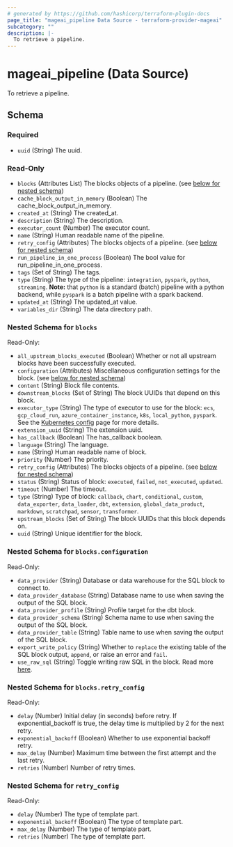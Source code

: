 ```yaml
---
# generated by https://github.com/hashicorp/terraform-plugin-docs
page_title: "mageai_pipeline Data Source - terraform-provider-mageai"
subcategory: ""
description: |-
  To retrieve a pipeline.
---
```


# mageai_pipeline (Data Source)

To retrieve a pipeline.



<!-- schema generated by tfplugindocs -->
## Schema

### Required

- `uuid` (String) The uuid.

### Read-Only

- `blocks` (Attributes List) The blocks objects of a pipeline. (see [below for nested schema](#nestedatt--blocks))
- `cache_block_output_in_memory` (Boolean) The cache_block_output_in_memory.
- `created_at` (String) The created_at.
- `description` (String) The description.
- `executor_count` (Number) The executor count.
- `name` (String) Human readable name of the pipeline.
- `retry_config` (Attributes) The blocks objects of a pipeline. (see [below for nested schema](#nestedatt--retry_config))
- `run_pipeline_in_one_process` (Boolean) The bool value for run_pipeline_in_one_process.
- `tags` (Set of String) The tags.
- `type` (String) The type of the pipeline: `integration`, `pyspark`, `python`, `streaming`. **Note:** that `python` is a standard (batch) pipeline with a python backend, while `pyspark` is a batch pipeline with a spark backend.
- `updated_at` (String) The updated_at value.
- `variables_dir` (String) The data directory path.

<a id="nestedatt--blocks"></a>
### Nested Schema for `blocks`

Read-Only:

- `all_upstream_blocks_executed` (Boolean) Whether or not all upstream blocks have been successfully executed.
- `configuration` (Attributes) Miscellaneous configuration settings for the block. (see [below for nested schema](#nestedatt--blocks--configuration))
- `content` (String) Block file contents.
- `downstream_blocks` (Set of String) The block UUIDs that depend on this block.
- `executor_type` (String) The type of executor to use for the block: `ecs`, `gcp_cloud_run`, `azure_container_instance`, `k8s`, `local_python`, `pyspark`. See the [Kubernetes config](https://docs.mage.ai/production/configuring-production-settings/compute-resource#2-set-executor-type-and-customize-the-compute-resource-of-the-mage-executor) page for more details.
- `extension_uuid` (String) The extension uuid.
- `has_callback` (Boolean) The has_callback boolean.
- `language` (String) The language.
- `name` (String) Human readable name of block.
- `priority` (Number) The priority.
- `retry_config` (Attributes) The blocks objects of a pipeline. (see [below for nested schema](#nestedatt--blocks--retry_config))
- `status` (String) Status of block: `executed`, `failed`, `not_executed`, `updated`.
- `timeout` (Number) The timeout.
- `type` (String) Type of block: `callback`, `chart`, `conditional`, `custom`, `data_exporter`, `data_loader`, `dbt`, `extension`, `global_data_product`, `markdown`, `scratchpad`, `sensor`, `transformer`.
- `upstream_blocks` (Set of String) The block UUIDs that this block depends on.
- `uuid` (String) Unique identifier for the block.

<a id="nestedatt--blocks--configuration"></a>
### Nested Schema for `blocks.configuration`

Read-Only:

- `data_provider` (String) Database or data warehouse for the SQL block to connect to.
- `data_provider_database` (String) Database name to use when saving the output of the SQL block.
- `data_provider_profile` (String) Profile target for the dbt block.
- `data_provider_schema` (String) Schema name to use when saving the output of the SQL block.
- `data_provider_table` (String) Table name to use when saving the output of the SQL block.
- `export_write_policy` (String) Whether to `replace` the existing table of the SQL block output, `append`, or raise an error and `fail`.
- `use_raw_sql` (String) Toggle writing raw SQL in the block. Read more [here](https://docs.mage.ai/guides/blocks/sql-blocks#using-raw-sql).


<a id="nestedatt--blocks--retry_config"></a>
### Nested Schema for `blocks.retry_config`

Read-Only:

- `delay` (Number) Initial delay (in seconds) before retry. If exponential_backoff is true, the delay time is multiplied by 2 for the next retry.
- `exponential_backoff` (Boolean) Whether to use exponential backoff retry.
- `max_delay` (Number) Maximum time between the first attempt and the last retry.
- `retries` (Number) Number of retry times.



<a id="nestedatt--retry_config"></a>
### Nested Schema for `retry_config`

Read-Only:

- `delay` (Number) The type of template part.
- `exponential_backoff` (Boolean) The type of template part.
- `max_delay` (Number) The type of template part.
- `retries` (Number) The type of template part.
